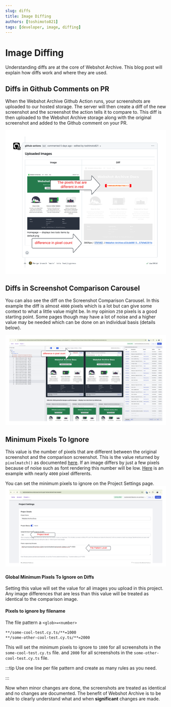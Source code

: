 ```yaml
---
slug: diffs
title: Image Diffing
authors: [toshimoto821]
tags: [developer, image, diffing]
---
```


# Image Diffing

Understanding diffs are at the core of Webshot Archive. This blog post will explain how diffs work and where they are used.

## Diffs in Github Comments on PR

When the Webshot Archive Github Action runs, your screenshots are uploaded to our hosted storage. The server will then create a diff of the new screenshot and the screenshot the action tells it to compare to. This diff is then uploaded to the Webshot Archive storage along with the original screenshot and added to the Github comment on your PR.

![Github Comment with Diff](./pixel-diff-github.png)

## Diffs in Screenshot Comparison Carousel

You can also see the diff on the Screenshot Comparison Carousel. In this example the diff is almost `4000` pixels which is a lot but can give some context to what a little value might be. In my opinion `250` pixels is a good starting point. Some pages though may have a lot of noise and a higher value may be needed which can be done on an individual basis (details below).

![Screenshot Comparison Carousel](./pixel-diff-webshot-archive.png)

<!-- truncate -->

## Minimum Pixels To Ignore

This value is the number of pixels that are different between the original screenshot and the comparison screenshot. This is the value returned by `pixelmatch()` as documented [here](https://github.com/mapbox/pixelmatch?tab=readme-ov-file#pixelmatch). If an image differs by just a few pixels because of noise such as font rendering this number will be low. [Here](https://github.com/toshimoto821/webshot-archive-docs/pull/2) is an example with nearly `4000` pixel differents.

You can set the minimum pixels to ignore on the Project Settings page.
![Project Settings](./pixel-diff-setting.png)

#### Global Minimum Pixels To Ignore on Diffs

Setting this value will set the value for all images you upload in this project. Any image differences that are less than this value will be treated as identical to the comparison image.

#### Pixels to ignore by filename

The file pattern a `<glob>=<number>`

```text
**/some-cool-test.cy.ts/**=1000
**/some-other-cool-test.cy.ts/**=2000
```

This will set the minimum pixels to ignore to `1000` for all screenshots in the `some-cool-test.cy.ts` file. and `2000` for all screenshots in the `some-other-cool-test.cy.ts` file.

:::tip
Use one line per file pattern and create as many rules as you need.

:::

Now when minor changes are done, the screenshots are treated as identical and no changes are documented. The benefit of Webshot Archive is to be able to clearly understand what and when <b>significant</b> changes are made.
